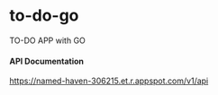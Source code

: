 # to-do-go
TO-DO APP with GO

#### API Documentation
https://named-haven-306215.et.r.appspot.com/v1/api

